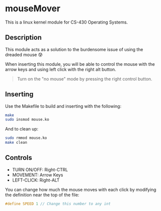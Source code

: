 # mouseMover

This is a linux kernel module for CS-430 Operating Systems.

## Description

This module acts as a solution to the burdensome issue of using the dreaded mouse :cold_sweat:

When inserting this module, you will be able to control the mouse with the arrow keys and using left click with the right alt button.
> Turn on the "no mouse" mode by pressing the right control button.

## Inserting

Use the Makefile to build and inserting with the following:

```bash
make
sudo insmod mouse.ko
```

And to clean up:

```bash
sudo rmmod mouse.ko
make clean
```

## Controls
- TURN ON/OFF: Right-CTRL
- MOVEMENT: Arrow Keys
- LEFT-CLICK: Right-ALT

You can change how much the mouse moves with each click by modifying the definition near the top of the file:

```c
#define SPEED 1 // Change this number to any int
```
